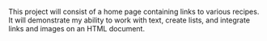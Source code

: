 This project will consist of a home page containing links to various recipes. It will demonstrate my ability to work with text, create lists, and integrate links and images on an HTML document.

